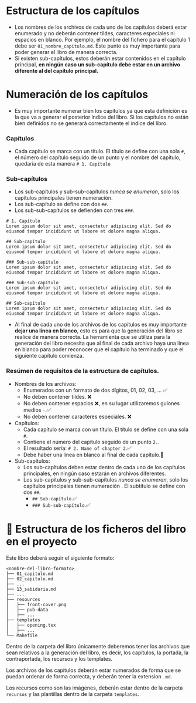 # Estructura de los capítulos
- Los nombres de los archivos de cada uno de los capítulos deberá estar enumerado y no deberán contener tildes, caracteres especiales ni espacios en blanco. Por ejemplo, el nombre del fichero para el capítulo 1 debe ser `01_nombre_capitulo.md`. Este punto es muy importante para poder generar el libro de manera correcta.
- Si existen sub-capítulos, estos deberán estar contenidos en el capítulo principal, **en ningún caso un sub-capítulo debe estar en un archivo diferente al del capítulo principal.**
# Numeración de los capítulos
- Es muy importante numerar bien los capítulos ya que esta definición es la que va a generar el posterior índice del libro. Si los capítulos no están bien definidos no se generará correctamente el índice del libro.
### Capítulos
- Cada capítulo se marca con un título. El título se define con una sola `#`, el número del capítulo seguido de un punto y el nombre del capítulo, quedaría de esta manera `# 1. Capítulo`
### Sub-capítulos
- Los sub-capítulos y sub-sub-capítulos *nunca se enumeran*, solo los capítulos principales tienen numeración.
- Los sub-capítulo se define con dos `##`.
- Los sub-sub-capítulos se defienden con tres `###`.

```
# 1. Capítulo
Lorem ipsum dolor sit amet, consectetur adipiscing elit. Sed do eiusmod tempor incididunt ut labore et dolore magna aliqua.

## Sub-capítulo
Lorem ipsum dolor sit amet, consectetur adipiscing elit. Sed do eiusmod tempor incididunt ut labore et dolore magna aliqua.

### Sub-sub-capítulo
Lorem ipsum dolor sit amet, consectetur adipiscing elit. Sed do eiusmod tempor incididunt ut labore et dolore magna aliqua.

### Sub-sub-capítulo
Lorem ipsum dolor sit amet, consectetur adipiscing elit. Sed do eiusmod tempor incididunt ut labore et dolore magna aliqua.

## Sub-capítulo
Lorem ipsum dolor sit amet, consectetur adipiscing elit. Sed do eiusmod tempor incididunt ut labore et dolore magna aliqua.
```
- Al final de cada uno de los archivos de los capítulos es muy importante **dejar una línea en blanco**, esto es para que la generación del libro se realice de manera correcta. La herramienta que se utiliza para la generación del libro necesita que al final de cada archivo haya una línea en blanco para poder reconocer que el capítulo ha terminado y que el siguiente capítulo comienza.
### Resúmen de requisitos de la estructura de capítulos.
- Nombres de los archivos:
  - Enumerados con un formato de dos dígitos, 01, 02, 03, ... ✅
  - No deben contener tildes. ❌
  - No deben contener espacios ❌, en su lugar utilizaremos guiones medios `-`.✅
  - No deben contener caracteres especiales. ❌
- Capítulos:
  - Cada capítulo se marca con un título. El título se define con una sola `#`.
  - Contiene el número del capítulo seguido de un punto `2.`.
  - El resultado sería: `# 2. Name of chapter 2`.✅
  - Debe haber una línea en blanco al final de cada capítulo.👀
- Sub-capítulos:
  - Los sub-capítulos deben estar dentro de cada uno de los capítulos principales, en ningún caso estarán en archivos diferentes.
  - Los sub-capítulos y sub-sub-capítulos *nunca se enumeran*, solo los capítulos principales tienen numeración . El subtítulo se define con dos `##`.
    - `## Sub-capítulo`.✅
    - `### Sub-sub-capítulo`.✅

# 📁 Estructura de los ficheros del libro en el proyecto
Este libro deberá seguir el siguiente formato:

```
<nombre-del-libro-formato>
├── 01_capitulo.md
├── 02_capitulo.md
├── ...
├── 13_sabiduria.md
├── ...
├── resources
│   ├── front-cover.png
│   ├── pub-data
│   ├── ...
├── templates
│   ├── opening.tex
│   ├── ...
└── Makefile
```

Dentro de la carpeta del libro únicamente deberemos tener los archivos que sean relativos a la generación del libro, es decir, los capítulos, la portada, la contraportada, los recursos y los templates.

Los archivos de los capítulos deberán estar numerados de forma que se puedan ordenar de forma correcta, y deberán tener la extension `.md`.

Los recursos como son las imágenes, deberán estar dentro de la carpeta `recursos` y las plantillas dentro de la carpeta `templates`.
